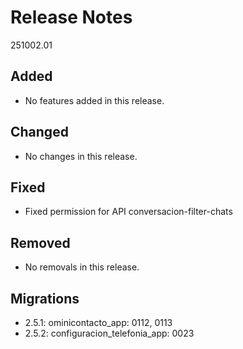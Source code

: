 # Release Notes
251002.01

## Added
- No features added in this release.

## Changed

- No changes in this release.

## Fixed

- Fixed permission for API conversacion-filter-chats

## Removed

- No removals in this release.

## Migrations

- 2.5.1: ominicontacto_app: 0112, 0113
- 2.5.2: configuracion_telefonia_app: 0023
